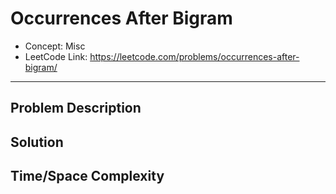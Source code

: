 # Occurrences After Bigram

- Concept: Misc
- LeetCode Link: https://leetcode.com/problems/occurrences-after-bigram/

---

## Problem Description

## Solution

## Time/Space Complexity


